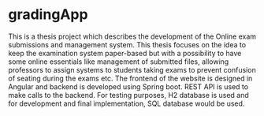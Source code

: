 # gradingApp
This is a thesis project which describes the development of the Online exam submissions and management system. This thesis focuses on the idea to keep the examination system paper-based but with a possibility to have some online essentials like management of submitted files, allowing professors to assign systems to students taking exams to prevent confusion of seating during the exams etc. The frontend of the website is designed in Angular and backend is developed using Spring boot. REST API is used to make calls to the backend. For testing purposes, H2 database is used and for development and final implementation, SQL database would be used.
